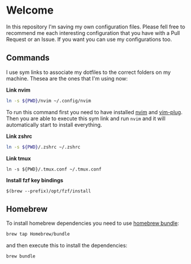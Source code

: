 # Welcome

In this repository I'm saving my own configuration files. Please fell free to recommend me each interesting configuration that you have with a Pull Request or an Issue. If you want you can use my configurations too.

## Commands

I use sym links to associate my dotfiles to the correct folders on my machine. Thesea are the ones that I'm using now:

**Link nvim**
```bash
ln -s ${PWD}/nvim ~/.config/nvim
```

To run this command first you need to have installed [nvim](https://github.com/neovim/neovim/wiki/Installing-Neovim) and [vim-plug](https://github.com/junegunn/vim-plug#neovim).
Then you are able to execute this sym link and run `nvim` and it will automatically start to install everything.

**Link zshrc**
```bash
ln -s ${PWD}/.zshrc ~/.zshrc
```

**Link tmux**
```
ln -s ${PWD}/.tmux.conf ~/.tmux.conf
```

**Install fzf key bindings**
```
$(brew --prefix)/opt/fzf/install
```

## Homebrew

To install homebrew dependencies you need to use [homebrew bundle](https://github.com/Homebrew/homebrew-bundle):

```bash
brew tap Homebrew/bundle
```

and then execute this to install the dependencies:

```bash
brew bundle
```
